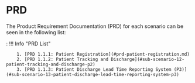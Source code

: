 # PRD

The Product Requirement Documentation (PRD) for each scenario can be seen in the following list:

: !!! Info "PRD List"

        1. [PRD 1.1.1: Patient Registration](#prd-patient-registration.md)
        2. [PRD 1.1.2: Patient Tracking and Discharge](#sub-scenario-12-patient-tracking-and-discharge-p2)
        3. [PRD 1.1.3: Patient Discharge Lead Time Reporting System (P3)](#sub-scenario-13-patient-discharge-lead-time-reporting-system-p3)